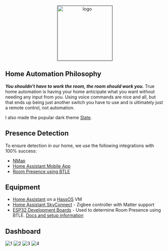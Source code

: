 <p align="center">
  <a href=""><img src="https://www.home-assistant.io/images/home-assistant-logo.svg" alt="logo" width="175"></a>
</p>

## Home Automation Philosophy
***You shouldn't have to work the room, the room should work you.*** True home automation is having your home anticipate what you want without needing any input from you. Using voice commands are nice and all, but that ends up being just another switch you have to use and is ultimately just a remote control, not automation.

I also made the popular dark theme [Slate](https://github.com/seangreen2/slate_theme).

## Presence Detection
To ensure detection in our home, we use the following integrations with 100% success:
- [NMap](https://www.home-assistant.io/integrations/nmap_tracker/)
- [Home Assistant Mobile App](https://www.home-assistant.io/integrations/mobile_app/)
- [Room Presence using BTLE](https://espresense.com/)

## Equipment
- [Home Assistant](https://www.home-assistant.io/) on a [HassOS](https://www.home-assistant.io/hassio/installation/) VM
- [Home Assistant SkyConnect](https://www.home-assistant.io/skyconnect/) - Zigbee controller with Matter support
- [ESP32 Development Boards](https://amazon.com/gp/product/B086MLNH7N/) - Used to determine Room Presence using BTLE. [Docs and setup information](https://espresense.com/)

## Dashboard
![1](https://i.imgur.com/mN2CWjr.jpeg)
![2](https://i.imgur.com/8PTwdXW.jpeg)
![3](https://i.imgur.com/YmjjfMt.jpeg)
![4](https://i.imgur.com/ZdSqZI0.png)

